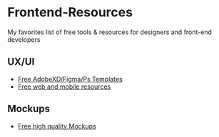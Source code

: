 # Frontend-Resources
My favorites list of free tools &amp; resources for designers and front-end developers

## UX/UI

- [Free AdobeXD/Figma/Ps Templates](https://freebiesupply.com/)
- [Free web and mobile resources](https://uibundle.com/)

## Mockups

- [Free high quality Mockups ](https://www.ls.graphics/free-mockups) 

